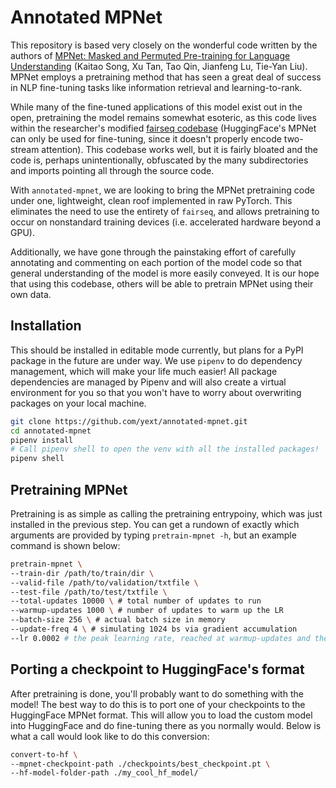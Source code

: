 # Annotated MPNet
This repository is based very closely on the wonderful code written by the authors of [MPNet: Masked and Permuted Pre-training for Language Understanding](https://arxiv.org/pdf/2004.09297.pdf) (Kaitao Song, Xu Tan, Tao Qin, Jianfeng Lu, Tie-Yan Liu). MPNet employs a pretraining method that has seen a great deal of success in NLP fine-tuning tasks like information retrieval and learning-to-rank. 

While many of the fine-tuned applications of this model exist out in the open, pretraining the model remains somewhat esoteric, as this code lives within the researcher's modified [fairseq codebase](https://github.com/microsoft/MPNet/tree/master) (HuggingFace's MPNet can only be used for fine-tuning, since it doesn't properly encode two-stream attention). This codebase works well, but it is fairly bloated and the code is, perhaps unintentionally, obfuscated by the many subdirectories and imports pointing all through the source code.

With `annotated-mpnet`, we are looking to bring the MPNet pretraining code under one, lightweight, clean roof implemented in raw PyTorch. This eliminates the need to use the entirety of `fairseq`, and allows pretraining to occur on nonstandard training devices (i.e. accelerated hardware beyond a GPU).

Additionally, we have gone through the painstaking effort of carefully annotating and commenting on each portion of the model code so that general understanding of the model is more easily conveyed. It is our hope that using this codebase, others will be able to pretrain MPNet using their own data.

## Installation
This should be installed in editable mode currently, but plans for a PyPI package in the future are under way. We use `pipenv` to do dependency management, which will make your life much easier! All package dependencies are managed by Pipenv and will also create a virtual environment for you so that you won't have to worry about overwriting packages on your local machine.

```bash
git clone https://github.com/yext/annotated-mpnet.git
cd annotated-mpnet
pipenv install
# Call pipenv shell to open the venv with all the installed packages!
pipenv shell
```

## Pretraining MPNet
Pretraining is as simple as calling the pretraining entrypoiny, which was just installed in the previous step. You can get a rundown of exactly which arguments are provided by typing `pretrain-mpnet -h`, but an example command is shown below:
```bash
pretrain-mpnet \
--train-dir /path/to/train/dir \
--valid-file /path/to/validation/txtfile \
--test-file /path/to/test/txtfile \
--total-updates 10000 \ # total number of updates to run
--warmup-updates 1000 \ # number of updates to warm up the LR
--batch-size 256 \ # actual batch size in memory
--update-freq 4 \ # simulating 1024 bs via gradient accumulation
--lr 0.0002 # the peak learning rate, reached at warmup-updates and then decayed according to the --power arg
```

## Porting a checkpoint to HuggingFace's format
After pretraining is done, you'll probably want to do something with the model! The best way to do this is to port one of your checkpoints to the HuggingFace MPNet format. This will allow you to load the custom model into HuggingFace and do fine-tuning there as you normally would. Below is what a call would look like to do this conversion:
```bash
convert-to-hf \
--mpnet-checkpoint-path ./checkpoints/best_checkpoint.pt \
--hf-model-folder-path ./my_cool_hf_model/
```